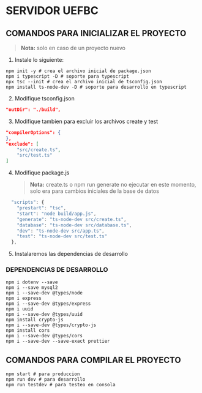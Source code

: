 # SERVIDOR UEFBC

## COMANDOS PARA INICIALIZAR EL PROYECTO

> **Nota:** solo en caso de un proyecto nuevo

1. Instale lo siguiente:

```shell
npm init -y # crea el archivo inicial de package.json
npm i typescript -D # soporte para typescript
npx tsc --init # crea el archivo inicial de tsconfig.json
npm install ts-node-dev -D # soporte para desarrollo en typescript
```

2. Modifique tsconfig.json

```json
"outDir": "./build",
```

3. Modifique tambien para excluir los archivos create y test

```json
"compilerOptions": {
},
"exclude": [
    "src/create.ts",
    "src/test.ts"
]
```

4. Modifique package.js
   > **Nota:** create.ts o npm run generate no ejecutar en este momento, solo era para cambios iniciales de la base de datos

```js
  "scripts": {
    "prestart": "tsc",
    "start": "node build/app.js",
    "generate": "ts-node-dev src/create.ts",
    "database": "ts-node-dev src/database.ts",
    "dev": "ts-node-dev src/app.ts",
    "test": "ts-node-dev src/test.ts"
  },
```

5. Instalaremos las dependencias de desarrollo

### DEPENDENCIAS DE DESARROLLO

```shell
npm i dotenv --save
npm i --save mysql2
npm i --save-dev @types/node
npm i express
npm i --save-dev @types/express
npm i uuid
npm i --save-dev @types/uuid
npm install crypto-js
npm i --save-dev @types/crypto-js
npm install cors
npm i --save-dev @types/cors
npm i --save-dev --save-exact prettier

```

## COMANDOS PARA COMPILAR EL PROYECTO

```shell
npm start # para produccion
npm run dev # para desarrollo
npm run testdev # para testeo en consola

```
